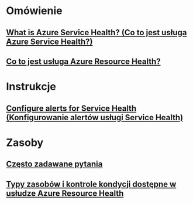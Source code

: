 # Omówienie
## [What is Azure Service Health? (Co to jest usługa Azure Service Health?)](service-health-overview.md)
## [Co to jest usługa Azure Resource Health?](resource-health-overview.md)
# Instrukcje
## [Configure alerts for Service Health (Konfigurowanie alertów usługi Service Health)](../monitoring-and-diagnostics/monitoring-activity-log-alerts-on-service-notifications.md?toc=%2fazure%2fservice-health%2ftoc.json)
# Zasoby
## [Często zadawane pytania](resource-health-faq.md)
## [Typy zasobów i kontrole kondycji dostępne w usłudze Azure Resource Health](resource-health-checks-resource-types.md)

